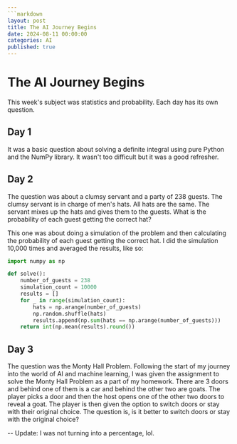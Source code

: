 ```yaml
---
```markdown
layout: post
title: The AI Journey Begins
date: 2024-08-11 00:00:00
categories: AI
published: true
---
```


# The AI Journey Begins

This week's subject was statistics and probability. Each day has its own question.

## Day 1

It was a basic question about solving a definite integral using pure Python and the NumPy library. It wasn't too difficult but it was a good refresher.

## Day 2

The question was about a clumsy servant and a party of 238 guests. The clumsy servant is in charge of men's hats. All hats are the same. The servant mixes up the hats and gives them to the guests. What is the probability of each guest getting the correct hat?

This one was about doing a simulation of the problem and then calculating the probability of each guest getting the correct hat. I did the simulation 10,000 times and averaged the results, like so:

```python
import numpy as np

def solve():
    number_of_guests = 238
    simulation_count = 10000
    results = []
    for _ in range(simulation_count):
        hats = np.arange(number_of_guests)
        np.random.shuffle(hats)
        results.append(np.sum(hats == np.arange(number_of_guests)))
    return int(np.mean(results).round())
```

## Day 3

The question was the Monty Hall Problem. Following the start of my journey into the world of AI and machine learning, I was given the assignment to solve the Monty Hall Problem as a part of my homework. There are 3 doors and behind one of them is a car and behind the other two are goats. The player picks a door and then the host opens one of the other two doors to reveal a goat. The player is then given the option to switch doors or stay with their original choice. The question is, is it better to switch doors or stay with the original choice?

-- Update: I was not turning into a percentage, lol.
```
